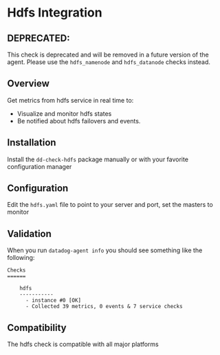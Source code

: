 # Hdfs Integration

## DEPRECATED:
This check is deprecated and will be removed in a future version of the agent.
Please use the `hdfs_namenode` and `hdfs_datanode` checks instead.


## Overview

Get metrics from hdfs service in real time to:

* Visualize and monitor hdfs states
* Be notified about hdfs failovers and events.

## Installation

Install the `dd-check-hdfs` package manually or with your favorite configuration manager

## Configuration

Edit the `hdfs.yaml` file to point to your server and port, set the masters to monitor

## Validation

When you run `datadog-agent info` you should see something like the following:

    Checks
    ======

        hdfs
        -----------
          - instance #0 [OK]
          - Collected 39 metrics, 0 events & 7 service checks

## Compatibility

The hdfs check is compatible with all major platforms
